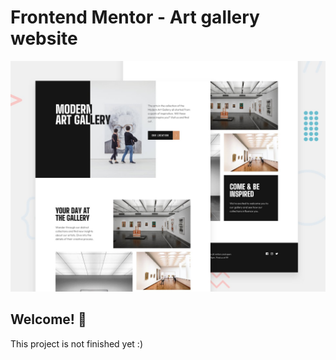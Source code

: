# Frontend Mentor - Art gallery website

![Design preview for the Art gallery website coding challenge](./preview.jpg)

## Welcome! 👋

This project is not finished yet :)

